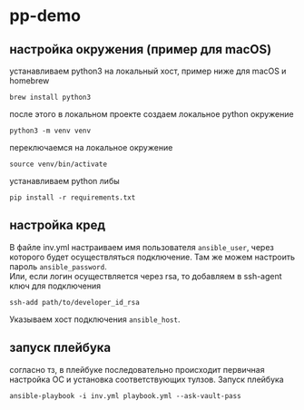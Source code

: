 # pp-demo
## настройка окружения (пример для macOS)
устанавливаем python3 на локальный хост, пример ниже для macOS и homebrew
```
brew install python3
```
после этого в локальном проекте создаем локальное python окружение
```
python3 -m venv venv
``` 
переключаемся на локальное окружение
```
source venv/bin/activate
```
устанавливаем python либы
```
pip install -r requirements.txt
```
## настройка кред

В файле inv.yml настраиваем имя пользователя `ansible_user`, через которого будет осуществляться подключение.
Там же можем настроить пароль `ansible_password`.  
Или, если логин осуществляется через rsa, то добавляем в ssh-agent ключ для подключения
```
ssh-add path/to/developer_id_rsa
```  

Указываем хост подключения `ansible_host`.

## запуск плейбука
согласно тз, в плейбуке последовательно происходит первичная настройка ОС и установка соответствующих тулзов.
Запуск плейбука
```
ansible-playbook -i inv.yml playbook.yml --ask-vault-pass
```